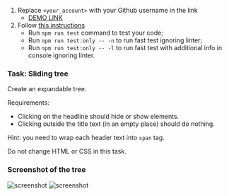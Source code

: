 1. Replace `<your_account>` with your Github username in the link
    - [DEMO LINK](https://GGsmou.github.io/js_sliding-tree-DOM/)
2. Follow [this instructions](https://mate-academy.github.io/layout_task-guideline/)
    - Run `npm run test` command to test your code;
    - Run `npm run test:only -- -n` to run fast test ignoring linter;
    - Run `npm run test:only -- -l` to run fast test with additional info in console ignoring linter.

### Task: Sliding tree

Create an expandable tree.

Requirements:
- Clicking on the headline should hide or show elements.
- Clicking outside the title text (in an empty place) should do nothing.

Hint: you need to wrap each header text into `span` tag.

Do not change HTML or CSS in this task.

### Screenshot of the tree
![screenshot](src/images/sliding_tree.png)
![screenshot](src/images/sliding_tree2.png)
